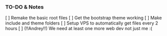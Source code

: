 ### TO-DO & Notes
[ ] Remake the basic root files
[ ] Get the bootstrap theme working
[ ] Make include and theme folders
[ ] Setup VPS to automatically get files every 2 hours
[ ] (!!Andrey!!) We need at least one more web dev not just me :(
